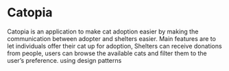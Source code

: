 # Catopia 
Catopia is an application to make cat adoption easier by making the communication between adopter and shelters easier. Main features are to let individuals offer their cat up for adoption, Shelters can receive donations from people, users can browse the available cats 
and filter them to the user’s preference.
using design patterns 
